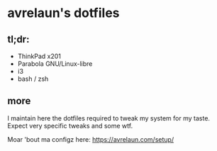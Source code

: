 # avrelaun's dotfiles

## tl;dr:

- ThinkPad x201
- Parabola GNU/Linux-libre
- i3
- bash / zsh

## more

I maintain here the dotfiles required to tweak my system for my taste. Expect very specific tweaks and some wtf.

Moar 'bout ma configz here: https://avrelaun.com/setup/
